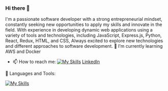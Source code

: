 ### Hi there 👋

I'm a passionate software developer with a strong entrepreneurial mindset, constantly seeking new opportunities to apply my skills and innovate in the field. With experience in developing dynamic web applications using a variety of tools and technologies, including JavaScript, Express.js, Python, React, Redux, HTML, and CSS, Always excited to explore new technologies and different approaches to software development.
🌱 I’m currently learning AWS and Docker
* 📫 How to reach me: [![My Skills](https://skillicons.dev/icons?i=linkedin)](https://skillicons.dev)
[LinkedIn]([(https://www.linkedin.com/in/chris-chan-94567289/)])

🧰 Languages and Tools:

[![My Skills](https://skillicons.dev/icons?i=js,nodejs,express,py,flask,react,redux,html,css,github,mysql,sqlite,sequelize,postgres,postman,ps)](https://skillicons.dev)
